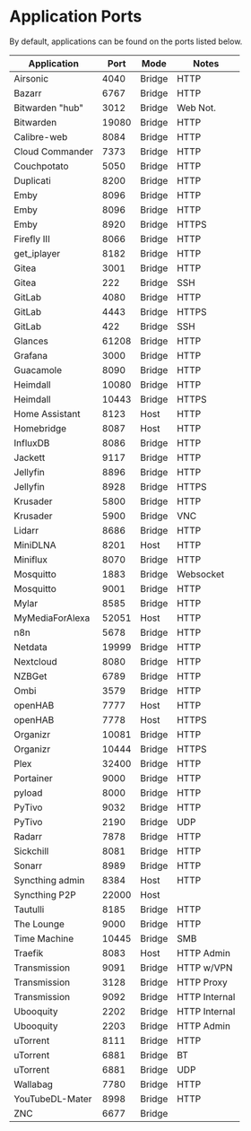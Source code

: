 # Application Ports

By default, applications can be found on the ports listed below.

| Application     | Port    | Mode    | Notes        |
|-----------------|---------|---------|--------------|
| Airsonic        |	4040	| Bridge  | HTTP         |
| Bazarr          |	6767	| Bridge  | HTTP         |
| Bitwarden "hub" |	3012	| Bridge  | Web Not.     |
| Bitwarden       |	19080	| Bridge  | HTTP         |
| Calibre-web     |	8084	| Bridge  | HTTP         |
| Cloud Commander |	7373	| Bridge  | HTTP         |
| Couchpotato     |	5050	| Bridge  | HTTP         |
| Duplicati       |	8200	| Bridge  | HTTP         |
| Emby            |	8096	| Bridge  | HTTP         |
| Emby            |	8096	| Bridge  | HTTP         |
| Emby            |	8920	| Bridge  | HTTPS        |
| Firefly III     |	8066	| Bridge  | HTTP         |
| get_iplayer     |	8182	| Bridge  | HTTP         |
| Gitea           |	3001	| Bridge  | HTTP         |
| Gitea           |	222	    | Bridge  | SSH          |
| GitLab          |	4080	| Bridge  | HTTP         |
| GitLab          |	4443	| Bridge  | HTTPS        |
| GitLab          |	422	    | Bridge  | SSH          |
| Glances         |	61208	| Bridge  | HTTP         |
| Grafana         |	3000	| Bridge  | HTTP         |
| Guacamole       |	8090	| Bridge  | HTTP         |
| Heimdall        |	10080	| Bridge  | HTTP         |
| Heimdall        |	10443	| Bridge  | HTTPS        |
| Home Assistant  |	8123	| Host	  | HTTP         |
| Homebridge      |	8087	| Host	  | HTTP         |
| InfluxDB        | 8086    | Bridge  | HTTP         |
| Jackett         |	9117	| Bridge  | HTTP         |
| Jellyfin        |	8896	| Bridge  | HTTP         |
| Jellyfin        |	8928	| Bridge  | HTTPS        |
| Krusader        |	5800	| Bridge  | HTTP         |
| Krusader        |	5900	| Bridge  | VNC          |
| Lidarr          |	8686	| Bridge  | HTTP         |
| MiniDLNA        |	8201	| Host	  | HTTP         |
| Miniflux        |	8070	| Bridge  | HTTP         |
| Mosquitto       |	1883	| Bridge  | Websocket    |
| Mosquitto       |	9001	| Bridge  | HTTP         |
| Mylar           |	8585	| Bridge  | HTTP         |
| MyMediaForAlexa |	52051	| Host	  | HTTP         |
| n8n             | 5678    | Bridge  | HTTP         |
| Netdata         |	19999	| Bridge  | HTTP         |
| Nextcloud       |	8080	| Bridge  | HTTP         |
| NZBGet          |	6789	| Bridge  | HTTP         |
| Ombi            |	3579	| Bridge  | HTTP         |
| openHAB         |	7777	| Host	  | HTTP         |
| openHAB         |	7778	| Host	  | HTTPS        |
| Organizr        |	10081	| Bridge  | HTTP         |
| Organizr        |	10444	| Bridge  | HTTPS        |
| Plex            |	32400	| Bridge  | HTTP         |
| Portainer       |	9000	| Bridge  | HTTP         |
| pyload          |	8000	| Bridge  | HTTP         |
| PyTivo          |	9032	| Bridge  | HTTP         |
| PyTivo          |	2190	| Bridge  | UDP          |
| Radarr          |	7878	| Bridge  | HTTP         |
| Sickchill       |	8081	| Bridge  | HTTP         |
| Sonarr          |	8989	| Bridge  | HTTP         |
| Syncthing admin |	8384	| Host	  | HTTP         |
| Syncthing P2P   |	22000	| Host	  |              |
| Tautulli        |	8185	| Bridge  | HTTP         |
| The Lounge      |	9000	| Bridge  | HTTP         |
| Time Machine    |	10445	| Bridge  | SMB          |
| Traefik         |	8083	| Host	  | HTTP Admin   |
| Transmission    |	9091	| Bridge  | HTTP w/VPN   |
| Transmission    |	3128	| Bridge  | HTTP Proxy   |
| Transmission    |	9092	| Bridge  | HTTP Internal|
| Ubooquity       |	2202	| Bridge  | HTTP Internal|
| Ubooquity       |	2203	| Bridge  | HTTP Admin   |
| uTorrent        |	8111	| Bridge  | HTTP         |
| uTorrent        |	6881	| Bridge  | BT           |
| uTorrent        |	6881	| Bridge  | UDP          |
| Wallabag        |	7780	| Bridge  | HTTP         |
| YouTubeDL-Mater |	8998	| Bridge  | HTTP         |
| ZNC             |	6677	| Bridge  |              |
